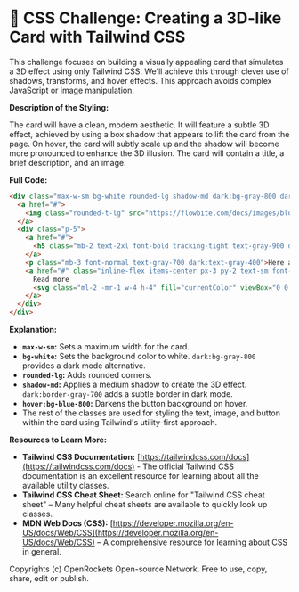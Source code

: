 # 🐞 CSS Challenge:  Creating a 3D-like Card with Tailwind CSS


This challenge focuses on building a visually appealing card that simulates a 3D effect using only Tailwind CSS.  We'll achieve this through clever use of shadows, transforms, and hover effects.  This approach avoids complex JavaScript or image manipulation.

**Description of the Styling:**

The card will have a clean, modern aesthetic.  It will feature a subtle 3D effect, achieved by using a box shadow that appears to lift the card from the page.  On hover, the card will subtly scale up and the shadow will become more pronounced to enhance the 3D illusion.  The card will contain a title, a brief description, and an image.

**Full Code:**

```html
<div class="max-w-sm bg-white rounded-lg shadow-md dark:bg-gray-800 dark:border-gray-700">
  <a href="#">
    <img class="rounded-t-lg" src="https://flowbite.com/docs/images/blog/image-1.jpg" alt=""/>
  </a>
  <div class="p-5">
    <a href="#">
      <h5 class="mb-2 text-2xl font-bold tracking-tight text-gray-900 dark:text-white">Noteworthy Technology</h5>
    </a>
    <p class="mb-3 font-normal text-gray-700 dark:text-gray-400">Here are the best new technologies in 2023.</p>
    <a href="#" class="inline-flex items-center px-3 py-2 text-sm font-medium text-center text-white bg-blue-700 rounded-lg hover:bg-blue-800 focus:ring-4 focus:outline-none focus:ring-blue-300 dark:bg-blue-600 dark:hover:bg-blue-700 dark:focus:ring-blue-800">
      Read more
      <svg class="ml-2 -mr-1 w-4 h-4" fill="currentColor" viewBox="0 0 20 20" xmlns="http://www.w3.org/2000/svg"><path fill-rule="evenodd" d="M10.293 3.293a1 1 0 011.414 0l6 6a1 1 0 010 1.414l-6 6a1 1 0 01-1.414-1.414L14.586 11H3a1 1 0 110-2h11.586l-4.293-4.293a1 1 0 010-1.414z" clip-rule="evenodd"></svg>
    </a>
  </div>
</div>
```

**Explanation:**

* **`max-w-sm`:** Sets a maximum width for the card.
* **`bg-white`:** Sets the background color to white.  `dark:bg-gray-800` provides a dark mode alternative.
* **`rounded-lg`:**  Adds rounded corners.
* **`shadow-md`:** Applies a medium shadow to create the 3D effect. `dark:border-gray-700` adds a subtle border in dark mode.
* **`hover:bg-blue-800`:** Darkens the button background on hover.
*  The rest of the classes are used for styling the text, image, and button within the card using Tailwind's utility-first approach.

**Resources to Learn More:**

* **Tailwind CSS Documentation:** [https://tailwindcss.com/docs](https://tailwindcss.com/docs) - The official Tailwind CSS documentation is an excellent resource for learning about all the available utility classes.
* **Tailwind CSS Cheat Sheet:**  Search online for "Tailwind CSS cheat sheet" – Many helpful cheat sheets are available to quickly look up classes.
* **MDN Web Docs (CSS):** [https://developer.mozilla.org/en-US/docs/Web/CSS](https://developer.mozilla.org/en-US/docs/Web/CSS) – A comprehensive resource for learning about CSS in general.


Copyrights (c) OpenRockets Open-source Network. Free to use, copy, share, edit or publish.

